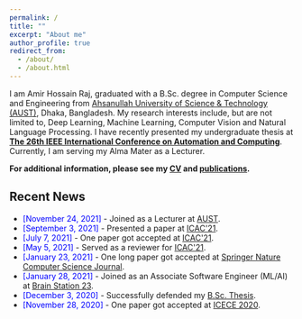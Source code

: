 ```yaml
---
permalink: /
title: ""
excerpt: "About me"
author_profile: true
redirect_from: 
  - /about/
  - /about.html
---
```



I am Amir Hossain Raj, graduated with a B.Sc. degree in Computer Science and Engineering from [Ahsanullah University of Science & Technology (AUST)](http://aust.edu/), Dhaka, Bangladesh. My research interests include, but are not limited to, Deep Learning, Machine Learning, Computer Vision and Natural Language Processing. I have recently presented my undergraduate thesis at [**The 26th IEEE International Conference on Automation and Computing**](http://www.cacsuk.co.uk/index.php/icac2021). Currently, I am serving my Alma Mater as a Lecturer.


**For additional information, please see my [CV](https://amirraj.github.io/cv/) and [publications](https://amirraj.github.io/publications/).**


## Recent News

- <span style="color:Blue"> [November 24, 2021] </span> - Joined as a Lecturer at [AUST](http://aust.edu/).
- <span style="color:Blue"> [September 3, 2021] </span> - Presented a paper at [ICAC'21](http://www.cacsuk.co.uk/index.php/icac2021).
- <span style="color:Blue"> [July 7, 2021] </span> - One paper got accepted at [ICAC'21](http://www.cacsuk.co.uk/index.php/icac2021).
- <span style="color:Blue"> [May 5, 2021] </span> - Served as a reviewer for [ICAC'21](http://www.cacsuk.co.uk/index.php/icac2021).
- <span style="color:Blue"> [January 23, 2021] </span> - One long paper got accepted at [Springer Nature Computer Science Journal](https://link.springer.com/article/10.1007/s42979-021-00487-x).
- <span style="color:Blue"> [January 28, 2021] </span> - Joined as an Associate Software Engineer (ML/AI) at [Brain Station 23](https://brainstation-23.com/?bs).
- <span style="color:Blue"> [December 3, 2020]  </span> - Successfully defended my [B.Sc. Thesis](https://amirraj.github.io/files/Final-Thesis-Book.pdf). 
- <span style="color:Blue"> [November 28, 2020] </span> - One paper got accepted at [ICECE 2020](https://icece.buet.ac.bd/2020/).
